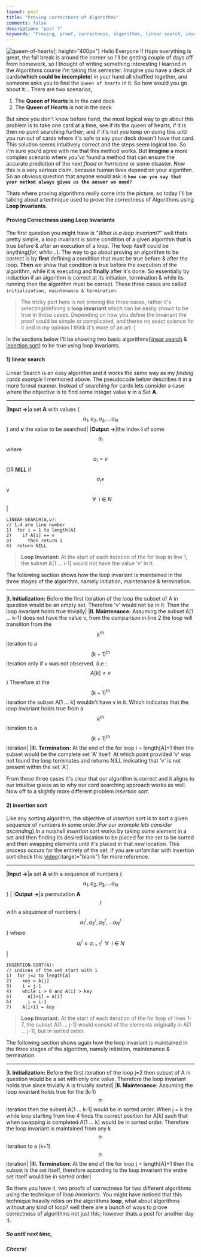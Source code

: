 ```yaml
---
layout: post
title: "Proving correctness of Algorithms"
comments: false
description: "post 7"
keywords: "Proving, proof, correctness, algorithms, linear search, insertion sort, loop invariants"
---
```

![queen-of-hearts](https://i.pinimg.com/736x/2d/3f/e5/2d3fe59c74315f74a05b371f67486701.jpg){: height="400px"}
Hello Everyone !! Hope everything is great, the fall break is around the corner so I'll be getting couple of days off from homework, so I thought of writing something interesting I learned in the Algorithms course I'm taking this semester. Imagine you have a deck of cards(**which could be incomplete**) in your hand all shuffled together, and someone asks you to find the `Queen of hearts` in it. So how would you go about it... There are two scenarios,

1. The **Queen of Hearts** is in the card deck
2. The **Queen of Hearts** is not in the deck

But since you don't know before hand, the most logical way to go about this problem is to take one card at a time, see if its the queen of hearts, if it is then no point searching further; and if it's not you keep on doing this until you run out of cards where it's safe to say your deck doesn't have that card. This solution seems intuitively correct and the steps seem logical too. So I'm sure you'd agree with me that this method works. But **Imagine** a more complex scenario where _you've_ found a method that can ensure the accurate prediction of the next _flood_ or _hurricane_ or some disaster. Now this is a very serious claim, because human lives depend on your algorithm. So an obvious question that anyone would ask is **`how can you say that your method always gives us the answer we need?`**

Thats where proving algorithms really come into the picture, so today I'll be talking about a technique used to prove the correctness of Algorithms using **Loop Invariants**.

#### Proving Correctness using Loop Invariants

The first question you might have is _"What is a loop invariant?"_ well thats pretty simple, a loop invariant is some condition of a given algorithm that is true before & after an execution of a loop. The loop itself could be anything(_for, while..._). The way to go about proving an algorithm to be correct is by **first** defining a condition that must be true before & after the loop. **Then** we show that condition is true before the execution of the algorithm, while it is executing and **finally** after it's done.  So essentially by induction if an algorithm is correct at its initiation, termination & while its running then the algorithm must be correct. These three cases are called `initialization, maintenance & termination`.

>The tricky part here is not proving the three cases, rather it's selecting/defining a **loop invariant** which can be easily shown to be true in those cases. Depending on how you define the invariant the proof could be simple or complicated, and theres no exact science for it and in my opinion I think it's more of an art :)

In the sections below I'll be showing two basic algorithms(<a href="#ref1">linear search</a> & <a href="#ref2">insertion sort</a>) to be true using loop invariants.

#### <a name="ref1">1) linear search</a>

Linear Search is an easy algorithm and it works the same way as my _finding cards example_ I mentioned above. The pseudocode below describes it in a more formal manner. Instead of searching for cards lets consider a case where the objective is to find some integer value **v** in a Set **A**.

---

|**Input ->**|a set **A** with values {$$ a_1, a_2, a_3,... a_N $$} and **v** the value to be searched|
|**Output ->**|the index **i** of some $$ a_i $$ where $$ a_i=v $$ OR **NILL** if $$ a_i \neq $$ v $$~~\forall~~ i~\in~N $$ |

````
LINEAR-SEARCH(A,v):
// 1-4 are line number
1)  for i = 1 to length[A]
2)    if A[i] == v
3)      then return i
4)  return NILL
````

>**Loop Invariant:**
At the start of each iteration of the for loop in line 1, the subset A[1 ... i-1] would not have the value 'v' in it.

The following section shows how the loop invariant is maintained in the three stages of the algorithm, namely initiation, maintenance & termination.

---

|**I. Initialization:**
Before the first iteration of the loop the subset of A in question would be an empty set. Therefore 'v' would not be in it. Then the loop invariant holds true trivially|
|**II. Maintenance:**
Assuming the subset A[1 ... k-1] does not have the value v, from the comparison in line 2 the loop will transition from the $$ k^{th} $$ iteration to a $$ (k+1)^{th} $$ iteration only if v was not observed. (i.e : $$ A[k] \neq v $$) Therefore at the $$ (k+1)^{th} $$ iteration the subset A[1 ... k] wouldn't have v in it. Which indicates that the loop invariant holds true from a $$k^{th}$$ iteration to a $$(k+1)^{th}$$ iteration|
|**III. Termination:**
At the end of the for loop i = length[A]+1 then the subset would be the complete set 'A' itself. At which point provided 'v' was not found the loop terminates and returns NILL indicating that 'v' is not present within the set 'A'|

From these three cases it's clear that our algorithm is correct and it aligns to our intuitive guess as to why our card searching approach works as well. Now off to a slightly more different problem _insertion sort_.

#### <a name="ref2">2) insertion sort</a>

Like any sorting algorithm, the objective of _insertion sort_ is to sort a given sequence of numbers in some order.(_For our example lets consider ascending_).In a nutshell _insertion sort_ works by taking some element in a set and then finding its desired location to be placed for the set to be sorted and then swapping elements until it's placed in that new location. This process occurs for the entirety of the set. If you are unfamiliar with insertion sort check this [video](https://www.youtube.com/watch?v=i-SKeOcBwko&t=47s){:target="blank"} for more reference.

---

|**Input ->**|a set **A** with a sequence of numbers {$$ a_1, a_2, a_3,... a_N $$} |
|**Output ->**|a permutation **A$$^/$$** with a sequence of numbers {$$ a^/_1, a^/_2, a^/_3,... a^/_N $$} where $$ a^/_i \leq a^/_{i+1}~~\forall~~i~\in~N $$|

````
INSERTION-SORT(A):
// indices of the set start with 1
1)  for j=2 to length[A]
2)    key = A[j]
3)    i = j-1
4)    while i > 0 and A[i] > key
5)      A[i+1] = A[i]
6)      i = i-1
7)    A[i+1] = key
````
>**Loop Invariant:**
At the start of each iteration of the for loop of lines 1-7, the subset A[1 ... j-1] would consist of the elements originally in A[1 ... j-1], but in sorted order.

The following section shows again how the loop invariant is maintained in the three stages of the algorithm, namely initiation, maintenance & termination.

---

|**I. Initialization:**
Before the first iteration of the loop j=2 then subset of A in question would be a set with only one value. Therefore the loop invariant holds true since trivially A is trivially sorted|
|**II. Maintenance:**
Assuming the loop invariant holds true for the (k-1)$$^{th}$$ iteration then the subset A[1 ... k-1] would be in sorted order. When j = k the while loop starting from line 4 finds the correct position for A[k] such that when swapping is completed A[1 ... k] would be in sorted order. Therefore the loop invariant is maintained from any k$$^{th}$$ iteration to a (k+1)$$^{th}$$ iteration|
|**III. Termination:**
At the end of the for loop j = length[A]+1 then the subset is the set itself, therefore according to the loop invariant the entire set itself would be in sorted order|

So there you have it, two proofs of correctness for two different algorithms using the technique of _loop invariants_. You might have noticed that this technique heavily relies on the algorithms **loop**, what about algorithms without any kind of loop? well there are a bunch of ways to prove correctness of algorithms not just this; however thats a post for another day :). 

##### So until next time,
##### Cheers!
